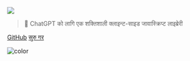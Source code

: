 <!-- _coverpage.md -->

<img class="logo" src="https://cdn.jsdelivr.net/gh/KudoAI/chatgpt.js@058fdea/assets/images/logos/chatgpt.js/with-reflection/darkmode/logo-1504x334.png">

> 🤖 ChatGPT को लागि एक शक्तिशाली क्लाइन्ट-साइड जावास्क्रिप्ट लाइब्रेरी

<a target="_blank" rel="noopener" href="https://github.com/KudoAI/chatgpt.js">GitHub</a>
<a href="#⚡-लाइब्रेरी-आयात-गर्न">सुरु गर</a>

<!-- background color -->

![color](transparent)
